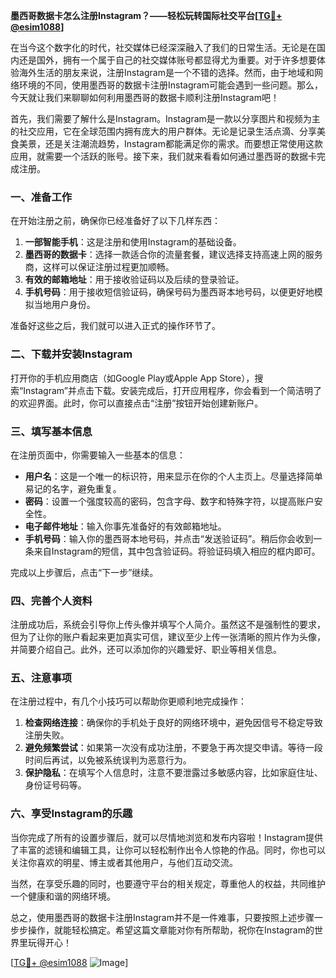 **墨西哥数据卡怎么注册Instagram？——轻松玩转国际社交平台[[TG💪+ @esim1088](https://t.me/s/esim1088)]**

在当今这个数字化的时代，社交媒体已经深深融入了我们的日常生活。无论是在国内还是国外，拥有一个属于自己的社交媒体账号都显得尤为重要。对于许多想要体验海外生活的朋友来说，注册Instagram是一个不错的选择。然而，由于地域和网络环境的不同，使用墨西哥的数据卡注册Instagram可能会遇到一些问题。那么，今天就让我们来聊聊如何利用墨西哥的数据卡顺利注册Instagram吧！

首先，我们需要了解什么是Instagram。Instagram是一款以分享图片和视频为主的社交应用，它在全球范围内拥有庞大的用户群体。无论是记录生活点滴、分享美食美景，还是关注潮流趋势，Instagram都能满足你的需求。而要想正常使用这款应用，就需要一个活跃的账号。接下来，我们就来看看如何通过墨西哥的数据卡完成注册。

### 一、准备工作

在开始注册之前，确保你已经准备好了以下几样东西：

1. **一部智能手机**：这是注册和使用Instagram的基础设备。
2. **墨西哥的数据卡**：选择一款适合你的流量套餐，建议选择支持高速上网的服务商，这样可以保证注册过程更加顺畅。
3. **有效的邮箱地址**：用于接收验证码以及后续的登录验证。
4. **手机号码**：用于接收短信验证码，确保号码为墨西哥本地号码，以便更好地模拟当地用户身份。

准备好这些之后，我们就可以进入正式的操作环节了。

### 二、下载并安装Instagram

打开你的手机应用商店（如Google Play或Apple App Store），搜索“Instagram”并点击下载。安装完成后，打开应用程序，你会看到一个简洁明了的欢迎界面。此时，你可以直接点击“注册”按钮开始创建新账户。

### 三、填写基本信息

在注册页面中，你需要输入一些基本的信息：

- **用户名**：这是一个唯一的标识符，用来显示在你的个人主页上。尽量选择简单易记的名字，避免重复。
- **密码**：设置一个强度较高的密码，包含字母、数字和特殊字符，以提高账户安全性。
- **电子邮件地址**：输入你事先准备好的有效邮箱地址。
- **手机号码**：输入你的墨西哥本地号码，并点击“发送验证码”。稍后你会收到一条来自Instagram的短信，其中包含验证码。将验证码填入相应的框内即可。

完成以上步骤后，点击“下一步”继续。

### 四、完善个人资料

注册成功后，系统会引导你上传头像并填写个人简介。虽然这不是强制性的要求，但为了让你的账户看起来更加真实可信，建议至少上传一张清晰的照片作为头像，并简要介绍自己。此外，还可以添加你的兴趣爱好、职业等相关信息。

### 五、注意事项

在注册过程中，有几个小技巧可以帮助你更顺利地完成操作：

1. **检查网络连接**：确保你的手机处于良好的网络环境中，避免因信号不稳定导致注册失败。
2. **避免频繁尝试**：如果第一次没有成功注册，不要急于再次提交申请。等待一段时间后再试，以免被系统误判为恶意行为。
3. **保护隐私**：在填写个人信息时，注意不要泄露过多敏感内容，比如家庭住址、身份证号码等。

### 六、享受Instagram的乐趣

当你完成了所有的设置步骤后，就可以尽情地浏览和发布内容啦！Instagram提供了丰富的滤镜和编辑工具，让你可以轻松制作出令人惊艳的作品。同时，你也可以关注你喜欢的明星、博主或者其他用户，与他们互动交流。

当然，在享受乐趣的同时，也要遵守平台的相关规定，尊重他人的权益，共同维护一个健康和谐的网络环境。

总之，使用墨西哥的数据卡注册Instagram并不是一件难事，只要按照上述步骤一步步操作，就能轻松搞定。希望这篇文章能对你有所帮助，祝你在Instagram的世界里玩得开心！

[[TG💪+ @esim1088](https://t.me/s/esim1088) ![Image](https://i.postimg.cc/4NQfJmqS/Snipaste-2025-05-13-00-14-12.png)]